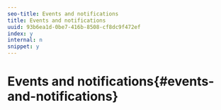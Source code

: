 ```yaml
---
seo-title: Events and notifications
title: Events and notifications
uuid: 93b6ea1d-0be7-416b-8508-cf8dc9f472ef
index: y
internal: n
snippet: y
---
```


# Events and notifications{#events-and-notifications}


